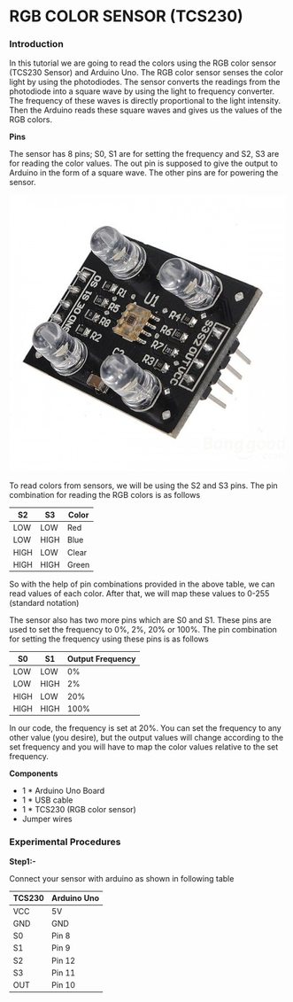 # RGB COLOR SENSOR (TCS230)

### Introduction

In this tutorial we are going to read the colors using the RGB color sensor (TCS230 Sensor) and Arduino Uno.
The RGB color sensor senses the color light by using the photodiodes.
The sensor converts the readings from the photodiode into a square wave by using the light to frequency converter. The frequency of these
waves is directly proportional to the light intensity. Then the Arduino reads these square waves and gives us the values of the RGB
colors.

**Pins**

The sensor has 8 pins; S0, S1 are for setting the frequency and S2, S3 are for reading the color values. The out pin is supposed to give 
the output to  Arduino in the form of a square wave. The other pins are for powering the sensor.

![pin](/RGB_Sensor/images/tcs3200-tcs230-color-sensor-500x500.jpg)

To read colors from sensors, we will be using the S2 and S3 pins. The pin combination for reading the RGB colors is as follows

S2 |	S3 |	Color
---|-----|-------
LOW |	LOW |	Red
LOW |	HIGH |	Blue
HIGH |	LOW |	Clear
HIGH |	HIGH |	Green

So with the help of pin combinations provided in the above table, we can read values of each color.
After that, we will map these values to 0-255 (standard notation)

The sensor also has two more pins which are S0 and S1. These pins are used to set the frequency to 0%, 2%, 20% or 100%. The pin 
combination for setting the frequency using these pins is as follows

S0 |	S1 |	Output Frequency
---|-----|------------------
LOW |	LOW |	0%
LOW |	HIGH |	2%
HIGH | LOW	| 20%
HIGH |	HIGH |	100%

In our code, the frequency is set at 20%. You can set the frequency to any other value (you desire), but the output values will change
according to the set frequency and you will have to map the color values relative to the set frequency.

**Components**

* 1 * Arduino Uno Board
* 1 * USB cable
* 1 * TCS230 (RGB color sensor)
* Jumper wires 

### Experimental Procedures

**Step1:-**

Connect your sensor with arduino as shown in following table

TCS230 |	Arduino Uno
-------|-------------
VCC |	5V
GND |	GND
S0 |	Pin 8
S1 |	Pin 9
S2 |	Pin 12
S3 |	Pin 11
OUT	| Pin 10
